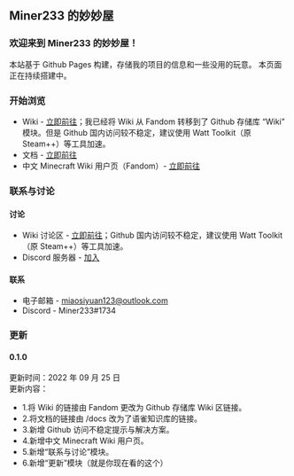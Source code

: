 ## Miner233 的妙妙屋

### 欢迎来到 Miner233 的妙妙屋！

本站基于 Github Pages 构建，存储我的项目的信息和一些没用的玩意。
本页面正在持续搭建中。

### 开始浏览

* Wiki - [立即前往](https://github.com/miner233/miner233.github.io/wiki)；我已经将 Wiki 从 Fandom 转移到了 Github 存储库 “Wiki” 模块。但是 Github 国内访问较不稳定，建议使用 Watt Toolkit（原 Steam++）等工具加速。
* 文档 - [立即前往](https://www.yuque.com/u27177919/docs)
* 中文 Minecraft Wiki 用户页（Fandom）- [立即前往](https://minecraft.fandom.com/zh/wiki/User:Miner233)

### 联系与讨论
#### 讨论
* Wiki 讨论区 - [立即前往](https://github.com/miner233/miner233.github.io/wiki/Talk)；Github 国内访问较不稳定，建议使用 Watt Toolkit（原 Steam++）等工具加速。
* Discord 服务器 - [加入](https://discord.gg/NCYzqpdnbT)
#### 联系
* 电子邮箱 - miaosiyuan123@outlook.com
* Discord - Miner233#1734

### 更新
#### 0.1.0
更新时间：2022 年 09 月 25 日  
更新内容：  
* 1.将 Wiki 的链接由 Fandom 更改为 Github 存储库 Wiki 区链接。
* 2.将文档的链接由 /docs 改为了语雀知识库的链接。
* 3.新增 Github 访问不稳定提示与解决方案。
* 4.新增中文 Minecraft Wiki 用户页。
* 5.新增“联系与讨论”模块。
* 6.新增“更新”模块（就是你现在看的这个）
